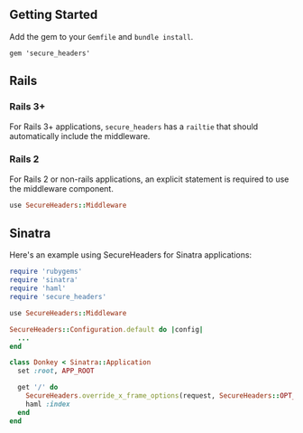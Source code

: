 ## Getting Started

Add the gem to your `Gemfile` and `bundle install`.

```
gem 'secure_headers'
```

## Rails

### Rails 3+

For Rails 3+ applications, `secure_headers` has a `railtie` that should automatically include the middleware.

### Rails 2

For Rails 2 or non-rails applications, an explicit statement is required to use the middleware component.

```ruby
use SecureHeaders::Middleware
```


## Sinatra

Here's an example using SecureHeaders for Sinatra applications:

```ruby
require 'rubygems'
require 'sinatra'
require 'haml'
require 'secure_headers'

use SecureHeaders::Middleware

SecureHeaders::Configuration.default do |config|
  ...
end

class Donkey < Sinatra::Application
  set :root, APP_ROOT

  get '/' do
    SecureHeaders.override_x_frame_options(request, SecureHeaders::OPT_OUT)
    haml :index
  end
end
```
